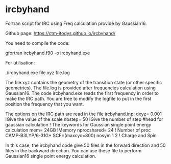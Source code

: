 # ircbyhand
Fortran script for IRC using Freq calculation provide by Gaussian16.

Github page: https://ctm-itodys.github.io/ircbyhand/

You need to compile the code:

gfortran ircbyhand.f90 -o ircbyhand.exe

For utilisation:

./ircbyhand.exe file.xyz file.log

The file.xyz contains the geometry of the transition state (or other specific geometries).
The file.log is provided after frequencies calculation using Gaussian16. 
The code ircbyhand.exe reads the first frequency in order to make the IRC path.
You are free to modify the logfile to put in the first position the frequency that you want.

The options on the IRC path are read in the file ircbyhand.inp:
dxyz= 0.001                           !Give the value of the scale 
nbstep= 50                            !Give the number of step
#head for gaussian calculation        ! The keywords for Gaussian single point energy calculation
mem= 24GB                             !Memory
nprocshared= 24                       ! Number of proc
CAMP-B3LYP/6-31G* SCF=(maxcyc=800) nosym
1 2                                   ! Charge and Spin


In this case, the ircbyhand code give 50 files in the forward direction and 50 files in the backward direction.
You can use these file to perform Gaussian16 single point energy calculation.
